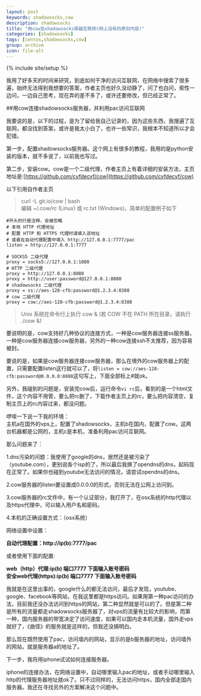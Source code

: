 ```yaml
---
layout: post
keywords: shadowsocks,cow
description: shadowsocks
title: "用cow及shadowsocks穿越互联网(网上没有的原创内容)"
categories: [shadowsocks]
tags: [centos,shadowsocks,cow]
group: archive
icon: file-alt
---
```

{% include site/setup %}

我用了好多天的时间来研究，到底如何干净的访问互联网，在网络中搜索了很多遍，始终无法得到我想要的答案，作者主页也好久没动静了，问了也白问，索性一边问，一边自己思考，现在弄的差不多了，或许还要修改，但已经正常了。  

##用cow连接shadowsocks服务器，并利用pac访问互联网  

我要说的是，以下的过程，是为了留给我自己记录的，因为这些东西，我搜遍了互联网，都没找到答案，或许是我太小白了，也许一些常识，我根本不知道所以才会犯错。  

第一步，配置shadowsocks服务器。这个网上有很多的教程，我用的是python安装的版本，就不多说了，以前我也写过。  

第二步，安装cow。cow是一个二级代理，作者主页上有着详细的安装方法，主页地址是:[https://github.com/cyfdecyf/cow](https://github.com/cyfdecyf/cow)  

以下引用自作者主页  

>curl -L git.io/cow | bash  
>编辑 ~/.cow/rc (Linux) 或 rc.txt (Windows)，简单的配置例子如下  

    #开头的行是注释，会被忽略
    # 本地 HTTP 代理地址
    # 配置 HTTP 和 HTTPS 代理时请填入该地址
    # 或者在自动代理配置中填入 http://127.0.0.1:7777/pac
    listen = http://127.0.0.1:7777

    # SOCKS5 二级代理
    proxy = socks5://127.0.0.1:1080
    # HTTP 二级代理
    proxy = http://127.0.0.1:8080
    proxy = http://user:password@127.0.0.1:8080
    # shadowsocks 二级代理
    proxy = ss://aes-128-cfb:password@1.2.3.4:8388
    # cow 二级代理
    proxy = cow://aes-128-cfb:password@1.2.3.4:8388  

>Unix 系统在命令行上执行 cow & (若 COW 不在 PATH 所在目录，请执行 ./cow &)  

要说明的是，cow支持好几种协议的连接方式，一种是cow服务器连接ss服务器，一种是cow服务器连接cow服务器，另外的一种cow连接ssh不太推荐，因为容易被封。  

要说的是，如果是cow服务器连接cow服务器，那么在境外的cow服务器上的配置，只需要配置listen这行就可以了，将`listen = cow://aes-128-cfb:password@0.0.0.0:8888`这句写上，下面全部标上#就ok。

另外，我碰到的问题是，安装完cow后，运行命令`vi rc`后，看到的是一个html文件，这个内容不用管，要么把rc删了，下载作者主页上的rc，要么把内容清空，复制主页上的rc内容过来，都没问题。  

啰嗦一下说一下我的环境：  
主机a在国外的vps上，配置了shadowsocks，主机b在国内，配置了cow。这两台机器都是公网的，主机c是本机，准备利用pac访问互联网。  

那么问题来了：  

1.dns污染的问题：我使用了google的dns，居然还是被污染了（youtube.com），更别说各个isp的了，所以最后我换了opendns的dns，起码现在正常了。如果你也碰到youtube无法访问的情况，请尝试opendns的dns。

2.cow服务器的listen要设置成0.0.0.0的形式，否则无法在公网上访问到。

3.cow服务器的rc文件中，有一个认证部分，我打开了，在osx系统的http代理以及https代理中，可以输入用户名和密码。

4.本机的正确设置方式：（osx系统）  

网络设置中设置：  

**自动代理配置：http://ip(b):7777/pac** 

或者使用下面的配置:  
 
**web（http）代理:ip(b) 端口7777 下面输入账号密码**  
**安全web代理(https):ip(b) 端口7777 下面输入账号密码**  
  
我就是在这里出事的，google什么的都无法访问，最后才发现，youtube、google、facebook等网站，在我这里都是https访问。如果用第一种pac访问的办法，目前我还没办法访问到https的网站，第二种显然就是可以的了。但是第二种是所有的流量都走shadowsocks服务器了，对vps的流量有比较大的影响，而第一种，国内服务器的带宽决定了访问速度，如果可以国内走本机流量，国外走vps就好了，《曲径》的服务就是这样的，但我还没搞明白。  

那么现在既然使用了pac，访问墙内的网站，显示的是b服务器的地址，访问墙外的网站，就是服务器a的地址了。  

下一步，我将用iphone试试如何连接服务器。  

iphone的连接办法，在网络设置中，自动哪里输入pac的地址，或者手动哪里输入http的代理服务器地址就ok了。只不过同样的，无法访问https，国内全部走国内服务器。我还在寻找另外的方案解决这个问题中。

